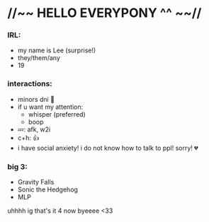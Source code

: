 # //~~ HELLO EVERYPONY ^^ ~~//

### IRL:
- my name is Lee (surprise!)
- they/them/any
- 19

### interactions:
- minors dni 🔞
- if u want my attention:
    * whisper (preferred)
    * boop
- 💤: afk, w2i
- c+h: 👍
- i have social anxiety! i do not know how to talk to ppl! sorry! 💔

 ### big 3:
 - Gravity Falls
 - Sonic the Hedgehog
 - MLP
 
uhhhh ig that's it 4 now byeeee <33
